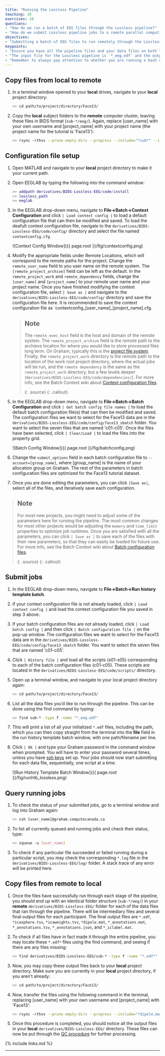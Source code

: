 ```yaml
---
title: "Running the Lossless Pipeline"
teaching: 35
exercises: 10
questions:
- "How do we run a batch of EEG files through the Lossless pipeline?"
- "How do we submit Lossless pipeline jobs to a remote parallel computing cluster?"
objectives:
- "Submitting a batch of EEG files to run remotely through the Lossless pipeline."
keypoints:
- "Ensure you have all the pipeline files and your data files on both the **local** and **remote** machine."
- "The input file for the Lossless pipeline is `*_eeg.edf` and the output files are `*.edf`, `*icasphere.tsv`, `*icaweights.tsv`, `*dipole.mat`,  `*_annotations.mat`, `*_annotations.tsv`, and `*_annotations.json`."
- "Remember to always pay attention to whether you are running a bash command on your **local** machine versus the **remote** computer cluster."
---
```


## Copy files from local to remote

1. In a terminal window opened to your **local** drives, navigate to your **local** project directory:

    ```bash
    >> cd path/to/project/directory/Face13/
    ```

2. Copy the **local** subject folders to the **remote** computer cluster, leaving these files in BIDS format (`sub-*/eeg/`). Again, replace [user_name] with your own username and [project_name] with your project name (the project name for the tutorial is 'Face13'):

    ```bash
    >> rsync -rthvv --prune-empty-dirs --progress --include="*sub*" --include="*/" --exclude="*" --exclude="/*/*/*/*/" sub-* [user_name]@gra-dtn1.computecanada.ca:/scratch/[user_name]/[project_name]/
    ```

## Configuration file setup

1. Open MATLAB and navigate to your **local** project directory to make it your current path.

2. Open EEGLAB by typing the following into the command window:
 
    ```matlab
    >> addpath derivatives/BIDS-Lossless-EEG/code/install
    >> lossless_path
    >> eeglab
    ```

3. In the EEGLAB drop-down menu, navigate to **File->Batch->Context Configuration** and click `| Load context config |` to load a default configuration file that can then be modified and saved. To load the deafult context configuration file, navigate to the `derivatives/BIDS-Lossless-EEG/code/config/` directory and select the file named `contextconfig.cfg`. 

    ![Context Config Window]({{ page.root }}/fig/contextconfig.png)

4. Modify the appropriate fields under Remote Locations, which will correspond to the remote paths for the project. Change the `remote_user_name` field to you user name on the remote system. The `[remote_project_archive]` field can be left as the default. In the `remote_project_work` and `remote_dependency` fields, change the  `[user_name]` and `[project_name]` to your remote user name and your project name. Once you have finished modifying the context configuration file, select `| Save as |` and navigate to the `derivatives/BIDS-Lossless-EEG/code/config/` directory and save the configuration file here. It is recommended to save the context configuration file as `contextconfig_[user_name]_[project_name].cfg. 

    > ## Note
    > The `remote_exec_host` field is the host and domain of the remote system. The `remote_project_archive` field is the remote path to the archieve location for where you would like to store processed files long term. On Graham, typically this is the [project file system](https://docs.computecanada.ca/wiki/Project_layout). Finally, the `remote_project_work` directory is the remote path to the location of the work root project directory, where the actual jobs will be run, and the `remote dependency` is the same as the `remote_project_work` directory, but a few levels deeper (`derivatives/BIDS-Lossless-EEG/code/dependencies/`). For more info, see the Batch Context wiki about [Context configuration files](https://github.com/BUCANL/Batch-Context/wiki/Context-Configuration-Files).
    >
    > {: .source}
    {: .callout}

5. In the EEGLAB drop-down menu, navigate to **File->Batch->Batch Configuration** and click `| Get batch config file names |` to load the default batch configuration file(s) that can then be modified and saved. The configuration files we want to select for the Face13 data are in the `derivatives/BIDS-Lossless-EEG/code/config/face13_sbatch` folder. You want to select the seven files that are named 'c01-c05'. Once the files have been selected, click `| Clear/Load |` to load the files into the property grid.

   ![Batch Config Window]({{ page.root }}/fig/batchconfig.png)

6. Change the `submit_options` field in each batch configuration file to `--account=[group_name]`, where [group_name] is the name of your allocation group on Graham. The rest of the parameters in batch configuration files are optimized for the Face13 tutorial dataset.

7. Once you are done editing the parameters, you can click `|Save as|`, select all of the files, and iteratively save each configuration.

> ## Note 
> For most new projects, you might need to adjust some of the parameters here for running the pipeline. The most common changes for most other projects would be adjusting the `memory` and `time_limit` properties to optimize job runtimes. Once you are satisfied with all the parameters, you can click `| Save as |` to save each of the files with their new parameters, so that they can easily be loaded for future use. For more info, see the Batch Context wiki about [Batch configuration files](https://github.com/BUCANL/Batch-Context/wiki/Batch-Configuration-Files). 
>
> {: .source}
{: .callout}

## Submit jobs

1. In the EEGLAB drop-down menu, navigate to **File->Batch->Run history template batch**.

2. If your context configuration file is not already loaded, click `| Load context config |` and load the context configuration file you saved in step 3 above.

3. If your batch configuration files are not already loaded, click `| Load batch config |` and then click `| Batch configuration file |` on the pop-up window. The configuration files we want to select for the Face13 data are in the `derivatives/BIDS-Lossless-EEG/code/config/face13_sbatch` folder. You want to select the seven files that are named 'c01-c05'.

4. Click `| History file |` and load all the scripts (s01-s05) corresponding to each of the batch configuration files (c01-c05). These scripts are located in the `derivatives/BIDS-Lossless-EEG/code/scripts/` directory.

5. Open up a terminal window, and navigate to your local project directory again:

    ```bash
    >> cd path/to/project/directory/Face13/
    ```

6. List all the data files you’d like to run through the pipeline. This can be done using the find command by typing:

    ```bash
    >> find sub-* -type f -name "*_eeg.edf"
    ```

7. This will print a list of all your initialized `*.edf` files, including the path, which you can then copy straight from the terminal into the **file** field in the run history template batch window, with one path/filename per line. 

8. Click `| Ok |` and type your Graham password in the command window when prompted. You will have to enter your password several times, unless you have [ssh keys](https://docs.computecanada.ca/wiki/Using_SSH_keys_in_Linux) set up. Your jobs should now start submitting for each data file, sequentially, one script at a time.

   ![Run History Template Batch Window]({{ page.root }}/fig/runhtb_lossless.png)

## Query running jobs

1. To check the status of your submitted jobs, go to a terminal window and log into Graham again:

    ```bash
    >> ssh [user_name]@graham.computecanada.ca
    ```

2. To list all currently queued and running jobs and check their status, type:	

    ```bash
    >> squeue -u [user_name]
    ```

3. To check if any particular file succeeded or failed running during a particular script, you may check the corresponding `*.log` file in the `derivatives/BIDS-Lossless-EEG/log/` folder. A stack trace of any error will be printed here.

## Copy files from remote to local

1. Once the files have successfully run through each stage of the pipeline, you should end up with an identical folder structure (`sub-*/eeg/`) in your **remote** `derivatives/BIDS-Lossless-EEG/` folder for each of the data files that ran through the pipeline. There will be intermediary files and several final output files for each participant. The final output files are `*.edf`, `*icasphere.tsv`, `*icaweights.tsv`, `*dipole.mat`, `*_annotations.mat`, `*_annotations.tsv`, `*_annotations.json`, and `*_iclabel.mat`. 

2. To check if all files have in fact made it through the entire pipeline, you may locate these `*.edf*` files using the find command, and seeing if there are any files missing:

    ```bash
    >> find derivatives/BIDS-Lossless-EEG/sub-* -type f -name "*.edf*"
    ```

3. Now, you may copy these output files back to your **local** project directory. Make sure you are currently in your **local** project directory, if you aren’t already:

    ```bash
    >> cd path/to/project/directory/Face13/
    ```

4. Now, transfer the files using the following command in the terminal, replacing [user_name] with your own username and [project_name] with 'Face13':

    ```bash
    >> rsync -rthvv --prune-empty-dirs --progress --include="*dipole.mat" --include="*iclabel.mat" --include="*.edf" --include="*icaweights.*" --include="*icasphere.*" --include="*_annotations*" --include="*/" --exclude="*" --exclude="/*/*/*/*/" [user_name]@gra-dtn1.computecanada.ca:/scratch/[user_name]/[project_name]/derivatives/BIDS-Lossless-EEG/sub-* derivatives/BIDS-Lossless-EEG/
    ```

5. Once this procedure is completed, you should notice all the output files in your **local** `derivatives/BIDS-Lossless-EEG/` directory. These files can now be put through the [QC procedure](https://bucanl.github.io/SDC-LOSSLESS-QC/index.html) for further processing.


{% include links.md %}

---

